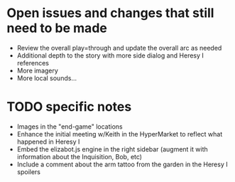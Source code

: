# Open issues and changes that still need to be made

- Review the overall play=through and update the overall arc as needed
- Additional depth to the story with more side dialog and Heresy I references
- More imagery
- More local sounds...


# TODO specific notes
- Images in the "end-game" locations
- Enhance the initial meeting w/Keith in the HyperMarket to reflect what happened in Heresy I
- Embed the elizabot.js engine in the right sidebar (augment it with information about the Inquisition, Bob, etc)
- Include a comment about the arm tattoo from the garden in the Heresy I spoilers
